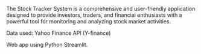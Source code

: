 The Stock Tracker System is a comprehensive and user-friendly application designed to provide investors, traders, and financial enthusiasts with a powerful tool for monitoring and analyzing stock market activities. 

Data used: Yahoo Finance API (Y-finance)

Web app using Python Streamlit.
